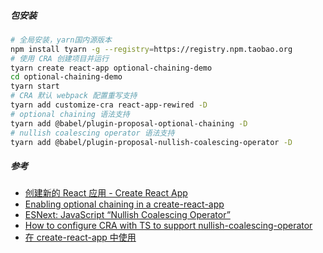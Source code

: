 ##### 包安装
```bash
# 全局安装，yarn国内源版本
npm install tyarn -g --registry=https://registry.npm.taobao.org
# 使用 CRA 创建项目并运行
tyarn create react-app optional-chaining-demo
cd optional-chaining-demo
tyarn start
# CRA 默认 webpack 配置重写支持
tyarn add customize-cra react-app-rewired -D
# optional chaining 语法支持
tyarn add @babel/plugin-proposal-optional-chaining -D
# nullish coalescing operator 语法支持
tyarn add @babel/plugin-proposal-nullish-coalescing-operator -D
```

##### 参考
* [创建新的 React 应用 - Create React App](https://zh-hans.reactjs.org/docs/create-a-new-react-app.html#create-react-app)
* [Enabling optional chaining in a create-react-app](https://medium.com/@adostes/enabling-optional-chaining-in-a-create-react-app-a9f626a515d9)
* [ESNext: JavaScript “Nullish Coalescing Operator”](https://medium.com/@bramus/esnext-javascript-nullish-coalescing-operator-3e56afb64b54)
* [How to configure CRA with TS to support nullish-coalescing-operator](https://stackoverflow.com/questions/58436422/how-to-configure-cra-with-ts-to-support-nullish-coalescing-operator/58585626#58585626)
* [在 create-react-app 中使用](https://ant.design/docs/react/use-with-create-react-app-cn#Import-on-demand)